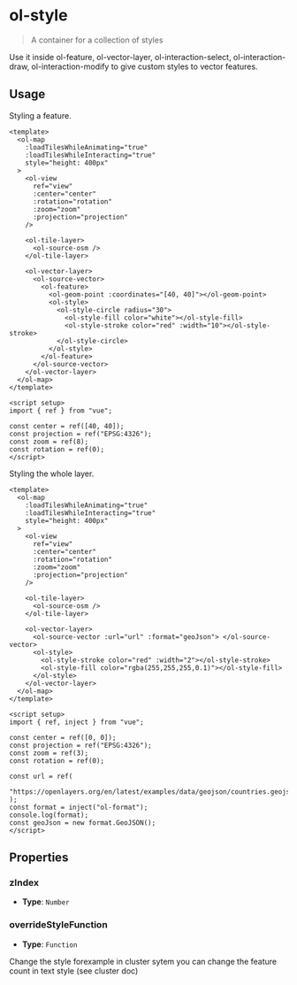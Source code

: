 # ol-style

> A container for a collection of styles

Use it inside ol-feature, ol-vector-layer, ol-interaction-select, ol-interaction-draw, ol-interaction-modify to give custom styles to vector features.

## Usage

Styling a feature.

<script setup>
import StyleDemo from "@demos/StyleDemo.vue"
import StyleDemo2 from "@demos/StyleDemo2.vue"
</script>

```vue
<template>
  <ol-map
    :loadTilesWhileAnimating="true"
    :loadTilesWhileInteracting="true"
    style="height: 400px"
  >
    <ol-view
      ref="view"
      :center="center"
      :rotation="rotation"
      :zoom="zoom"
      :projection="projection"
    />

    <ol-tile-layer>
      <ol-source-osm />
    </ol-tile-layer>

    <ol-vector-layer>
      <ol-source-vector>
        <ol-feature>
          <ol-geom-point :coordinates="[40, 40]"></ol-geom-point>
          <ol-style>
            <ol-style-circle radius="30">
              <ol-style-fill color="white"></ol-style-fill>
              <ol-style-stroke color="red" :width="10"></ol-style-stroke>
            </ol-style-circle>
          </ol-style>
        </ol-feature>
      </ol-source-vector>
    </ol-vector-layer>
  </ol-map>
</template>

<script setup>
import { ref } from "vue";

const center = ref([40, 40]);
const projection = ref("EPSG:4326");
const zoom = ref(8);
const rotation = ref(0);
</script>
```

<ClientOnly>
<StyleDemo/>
</ClientOnly>

Styling the whole layer.

```vue
<template>
  <ol-map
    :loadTilesWhileAnimating="true"
    :loadTilesWhileInteracting="true"
    style="height: 400px"
  >
    <ol-view
      ref="view"
      :center="center"
      :rotation="rotation"
      :zoom="zoom"
      :projection="projection"
    />

    <ol-tile-layer>
      <ol-source-osm />
    </ol-tile-layer>

    <ol-vector-layer>
      <ol-source-vector :url="url" :format="geoJson"> </ol-source-vector>
      <ol-style>
        <ol-style-stroke color="red" :width="2"></ol-style-stroke>
        <ol-style-fill color="rgba(255,255,255,0.1)"></ol-style-fill>
      </ol-style>
    </ol-vector-layer>
  </ol-map>
</template>

<script setup>
import { ref, inject } from "vue";

const center = ref([0, 0]);
const projection = ref("EPSG:4326");
const zoom = ref(3);
const rotation = ref(0);

const url = ref(
  "https://openlayers.org/en/latest/examples/data/geojson/countries.geojson"
);
const format = inject("ol-format");
console.log(format);
const geoJson = new format.GeoJSON();
</script>
```

<ClientOnly>
<StyleDemo2/>
</ClientOnly>

## Properties

### zIndex

- **Type**: `Number`

### overrideStyleFunction

- **Type**: `Function`

Change the style forexample in cluster sytem you can change the feature count in text style (see cluster doc)
